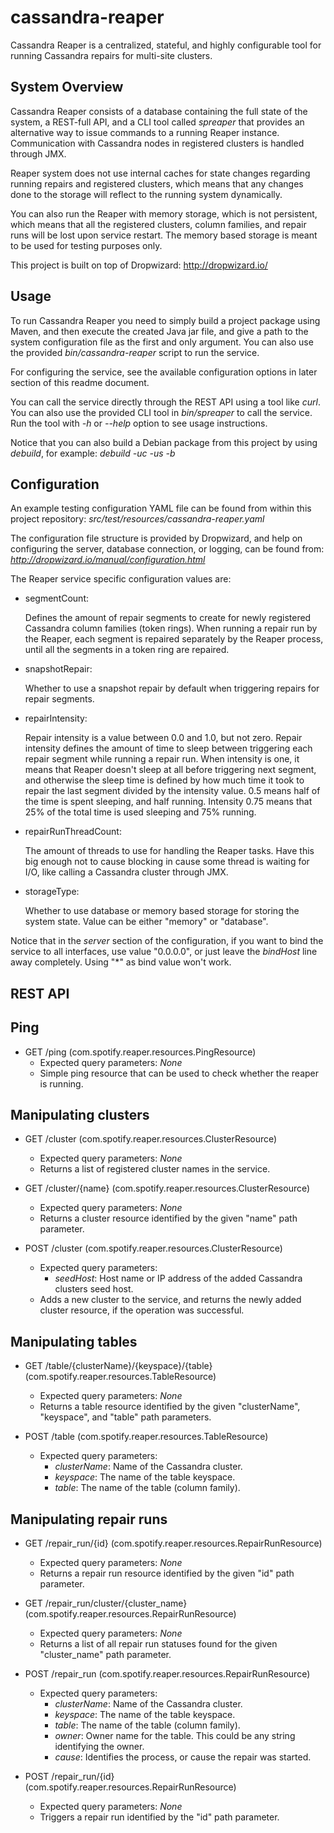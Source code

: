 cassandra-reaper
================

Cassandra Reaper is a centralized, stateful, and highly configurable tool for running Cassandra
repairs for multi-site clusters.


System Overview
---------------

Cassandra Reaper consists of a database containing the full state of the system, a REST-full API,
and a CLI tool called *spreaper* that provides an alternative way to issue commands to a running
Reaper instance. Communication with Cassandra nodes in registered clusters is handled through JMX.

Reaper system does not use internal caches for state changes regarding running repairs and
registered clusters, which means that any changes done to the storage will reflect to the running
system dynamically.

You can also run the Reaper with memory storage, which is not persistent, which means that all
the registered clusters, column families, and repair runs will be lost upon service restart.
The memory based storage is meant to be used for testing purposes only.

This project is built on top of Dropwizard:
http://dropwizard.io/


Usage
-----

To run Cassandra Reaper you need to simply build a project package using Maven, and
then execute the created Java jar file, and give a path to the system configuration file
as the first and only argument. You can also use the provided *bin/cassandra-reaper* script
to run the service.

For configuring the service, see the available configuration options in later section
of this readme document.

You can call the service directly through the REST API using a tool like *curl*. You can also
use the provided CLI tool in *bin/spreaper* to call the service.
Run the tool with *-h* or *--help* option to see usage instructions.

Notice that you can also build a Debian package from this project by using *debuild*, for example:
*debuild -uc -us -b*


Configuration
-------------

An example testing configuration YAML file can be found from within this project repository:
*src/test/resources/cassandra-reaper.yaml*

The configuration file structure is provided by Dropwizard, and help on configuring the server,
database connection, or logging, can be found from:
*http://dropwizard.io/manual/configuration.html*

The Reaper service specific configuration values are:

* segmentCount:

  Defines the amount of repair segments to create for newly registered Cassandra column families
  (token rings). When running a repair run by the Reaper, each segment is repaired separately
  by the Reaper process, until all the segments in a token ring are repaired.

* snapshotRepair:

  Whether to use a snapshot repair by default when triggering repairs for repair segments.

* repairIntensity:

  Repair intensity is a value between 0.0 and 1.0, but not zero. Repair intensity defines
  the amount of time to sleep between triggering each repair segment while running a repair run.
  When intensity is one, it means that Reaper doesn't sleep at all before triggering next segment,
  and otherwise the sleep time is defined by how much time it took to repair the last segment
  divided by the intensity value. 0.5 means half of the time is spent sleeping, and half running.
  Intensity 0.75 means that 25% of the total time is used sleeping and 75% running.

* repairRunThreadCount:

  The amount of threads to use for handling the Reaper tasks. Have this big enough not to cause
  blocking in cause some thread is waiting for I/O, like calling a Cassandra cluster through JMX.

* storageType:

  Whether to use database or memory based storage for storing the system state.
  Value can be either "memory" or "database".

Notice that in the *server* section of the configuration, if you want to bind the service
to all interfaces, use value "0.0.0.0", or just leave the *bindHost* line away completely.
Using "*" as bind value won't work.


REST API
--------

## Ping

* GET     /ping (com.spotify.reaper.resources.PingResource)
  * Expected query parameters: *None*
  * Simple ping resource that can be used to check whether the reaper is running.

## Manipulating clusters

* GET     /cluster (com.spotify.reaper.resources.ClusterResource)
  * Expected query parameters: *None*
  * Returns a list of registered cluster names in the service.

* GET     /cluster/{name} (com.spotify.reaper.resources.ClusterResource)
  * Expected query parameters: *None*
  * Returns a cluster resource identified by the given "name" path parameter.

* POST    /cluster (com.spotify.reaper.resources.ClusterResource)
  * Expected query parameters:
      * *seedHost*: Host name or IP address of the added Cassandra
        clusters seed host.
  * Adds a new cluster to the service, and returns the newly added cluster resource,
    if the operation was successful.

## Manipulating tables

* GET     /table/{clusterName}/{keyspace}/{table} (com.spotify.reaper.resources.TableResource)
  * Expected query parameters: *None*
  * Returns a table resource identified by the given "clusterName", "keyspace", and "table"
    path parameters.

* POST    /table (com.spotify.reaper.resources.TableResource)
  * Expected query parameters:
    * *clusterName*: Name of the Cassandra cluster.
    * *keyspace*: The name of the table keyspace.
    * *table*: The name of the table (column family).

## Manipulating repair runs

* GET     /repair_run/{id} (com.spotify.reaper.resources.RepairRunResource)
  * Expected query parameters: *None*
  * Returns a repair run resource identified by the given "id" path parameter.

* GET     /repair_run/cluster/{cluster_name} (com.spotify.reaper.resources.RepairRunResource)
  * Expected query parameters: *None*
  * Returns a list of all repair run statuses found for the given "cluster_name" path parameter.

* POST    /repair_run (com.spotify.reaper.resources.RepairRunResource)
  * Expected query parameters:
    * *clusterName*: Name of the Cassandra cluster.
    * *keyspace*: The name of the table keyspace.
    * *table*: The name of the table (column family).
    * *owner*: Owner name for the table. This could be any string identifying the owner.
    * *cause*: Identifies the process, or cause the repair was started. 

* POST    /repair_run/{id} (com.spotify.reaper.resources.RepairRunResource)
  * Expected query parameters: *None*
  * Triggers a repair run identified by the "id" path parameter.
